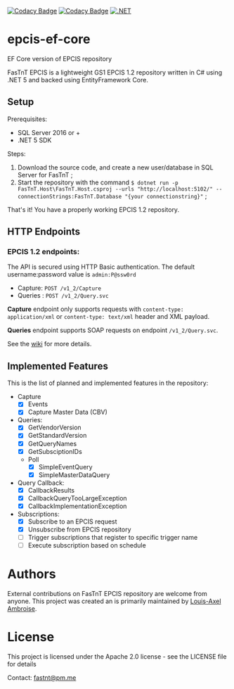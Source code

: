 [![Codacy Badge](https://api.codacy.com/project/badge/Grade/22befd4bc63c410d8ac41f903fd079dc)](https://app.codacy.com/gh/FasTnT/epcis-ef-core?utm_source=github.com&utm_medium=referral&utm_content=FasTnT/epcis-ef-core&utm_campaign=Badge_Grade_Settings)
[![Codacy Badge](https://app.codacy.com/project/badge/Coverage/2c8ff479623d4cfc82a24523bf3dee6d)](https://www.codacy.com/gh/FasTnT/epcis-ef-core/dashboard?utm_source=github.com&utm_medium=referral&utm_content=FasTnT/epcis-ef-core&utm_campaign=Badge_Coverage)
[![.NET](https://github.com/FasTnT/epcis-ef-core/actions/workflows/dotnet.yml/badge.svg)](https://github.com/FasTnT/epcis-ef-core/actions/workflows/dotnet.yml)

# epcis-ef-core
EF Core version of EPCIS repository

FasTnT EPCIS is a lightweight GS1 EPCIS 1.2 repository written in C# using .NET 5 and backed using EntityFramework Core.

## Setup

Prerequisites:
- SQL Server 2016 or +
- .NET 5 SDK

Steps:
1. Download the source code, and create a new user/database in SQL Server for FasTnT ;
2. Start the repository with the command `$ dotnet run -p FasTnT.Host\FasTnT.Host.csproj --urls "http://localhost:5102/" --connectionStrings:FasTnT.Database "{your connectionstring}"` ;

That's it! You have a properly working EPCIS 1.2 repository.

## HTTP Endpoints

### EPCIS 1.2 endpoints:

The API is secured using HTTP Basic authentication. The default username:password value is `admin:P@ssw0rd`

- Capture: `POST /v1_2/Capture`
- Queries : `POST /v1_2/Query.svc`

**Capture** endpoint only supports requests with `content-type: application/xml` or `content-type: text/xml` header and XML payload.

**Queries** endpoint supports SOAP requests on endpoint `/v1_2/Query.svc`.

See the [wiki](https://github.com/FasTnT/epcis-ef-core/wiki) for more details.

## Implemented Features

This is the list of planned and implemented features in the repository:

- Capture
  - [x] Events
  - [x] Capture Master Data (CBV)
- Queries:
  - [x] GetVendorVersion
  - [x] GetStandardVersion
  - [x] GetQueryNames
  - [x] GetSubsciptionIDs
  - Poll
    - [x] SimpleEventQuery
    - [x] SimpleMasterDataQuery
- Query Callback:
  - [x] CallbackResults
  - [x] CallbackQueryTooLargeException
  - [x] CallbackImplementationException
- Subscriptions:
  - [x] Subscribe to an EPCIS request
  - [x] Unsubscribe from EPCIS repository
  - [ ] Trigger subscriptions that register to specific trigger name
  - [ ] Execute subscription based on schedule

# Authors

External contributions on FasTnT EPCIS repository are welcome from anyone.
This project was created an is primarily maintained by [Louis-Axel Ambroise](https://github.com/louisaxel-ambroise).

# License

This project is licensed under the Apache 2.0 license - see the LICENSE file for details

Contact: fastnt@pm.me
